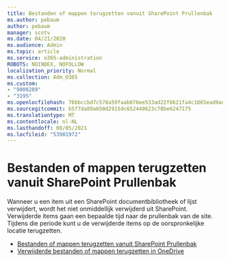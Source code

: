 ```yaml
---
title: Bestanden of mappen terugzetten vanuit SharePoint Prullenbak
ms.author: pebaum
author: pebaum
manager: scotv
ms.date: 04/21/2020
ms.audience: Admin
ms.topic: article
ms.service: o365-administration
ROBOTS: NOINDEX, NOFOLLOW
localization_priority: Normal
ms.collection: Adm_O365
ms.custom:
- "9000209"
- "3195"
ms.openlocfilehash: 76bbccbd7c578a59faab076ee533ad22f6621fa4c1065ead9adce091acb0ef51
ms.sourcegitcommit: b5f7da89a650d2915dc652449623c78be6247175
ms.translationtype: MT
ms.contentlocale: nl-NL
ms.lasthandoff: 08/05/2021
ms.locfileid: "53981972"
---
```

# <a name="restore-files-or-folders-from-the-sharepoint-recycle-bin"></a>Bestanden of mappen terugzetten vanuit SharePoint Prullenbak 

Wanneer u een item uit een SharePoint documentbibliotheek of lijst verwijdert, wordt het niet onmiddellijk verwijderd uit SharePoint. Verwijderde items gaan een bepaalde tijd naar de prullenbak van de site. Tijdens die periode kunt u de verwijderde items op de oorspronkelijke locatie terugzetten.

- [Bestanden of mappen terugzetten vanuit SharePoint Prullenbak](https://support.office.com/article/Restore-items-in-the-Recycle-Bin-of-a-SharePoint-site-6df466b6-55f2-4898-8d6e-c0dff851a0be)
- [Verwijderde bestanden of mappen terugzetten in OneDrive](https://support.office.com/article/restore-deleted-files-or-folders-in-onedrive-949ada80-0026-4db3-a953-c99083e6a84f)
